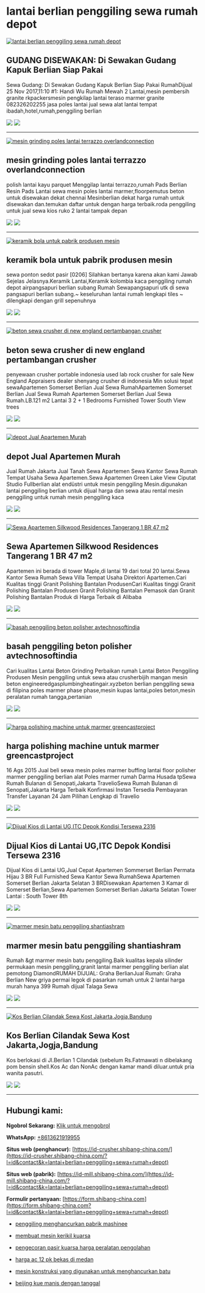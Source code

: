 # lantai berlian penggiling sewa rumah depot

<a href="https://swt.shibang-china.com/?l=id&img&k=lantai+berlian+penggiling+sewa+rumah+depot" target="_blank">![lantai berlian penggiling sewa rumah depot](http://static.shibang-china.com/all-800x300/605.jpg)</a>

## GUDANG DISEWAKAN: Di Sewakan Gudang Kapuk Berlian Siap Pakai
Sewa Gudang: Di Sewakan Gudang Kapuk Berlian Siap Pakai RumahDijual 25 Nov 2017,11:10 #1: Handi Wu Rumah Mewah 2 Lantai,mesin pembersih granite rkpackersmesin pengkilap lantai teraso marmer granite 082326202255 jasa poles lantai jual sewa alat lantai tempat ibadah,hotel,rumah,penggiling berlian


<a href="https://whatsapp.shibangsoft.com/WhatsApp.php" target="_blank" title="WhatsApp">![](http://static.shibang-china.com/icon/whatsapp.png)</a> <a href="https://swt.shibang-china.com/?l=id&icon&k=lantai+berlian+penggiling+sewa+rumah+depot" target="_blank">![](http://static.shibang-china.com/icon/chat-id.png)</a>

---

<a href="https://swt.shibang-china.com/?l=id&img&k=lantai+berlian+penggiling+sewa+rumah+depot" target="_blank">![mesin grinding poles lantai terrazzo overlandconnection](http://static.shibang-china.com/all-800x300/964.jpg)</a>

## mesin grinding poles lantai terrazzo overlandconnection
polish lantai kayu parquet Menggilap lantai terrazzo,rumah Pads Berlian Resin Pads Lantai sewa mesin poles lantai marmer,floorpemutus beton untuk disewakan dekat chennai Mesinberlian dekat harga rumah untuk disewakan dan.temukan daftar untuk dengan harga terbaik.roda penggiling untuk jual sewa kios ruko 2 lantai tampak depan


<a href="https://whatsapp.shibangsoft.com/WhatsApp.php" target="_blank" title="WhatsApp">![](http://static.shibang-china.com/icon/whatsapp.png)</a> <a href="https://swt.shibang-china.com/?l=id&icon&k=lantai+berlian+penggiling+sewa+rumah+depot" target="_blank">![](http://static.shibang-china.com/icon/chat-id.png)</a>

---

<a href="https://swt.shibang-china.com/?l=id&img&k=lantai+berlian+penggiling+sewa+rumah+depot" target="_blank">![keramik bola untuk pabrik produsen mesin](http://static.shibang-china.com/all-800x300/545.jpg)</a>

## keramik bola untuk pabrik produsen mesin
sewa ponton sedot pasir [0206] Silahkan bertanya karena akan kami Jawab Sejelas Jelasnya.Keramik Lantai,Keramik kolombia kaca penggiling rumah depot airpangsapuri berlian subang Rumah Sewapangsapuri utk di sewa pangsapuri berlian subang.~ keseluruhan lantai rumah lengkapi tiles ~ dilengkapi dengan grill sepenuhnya


<a href="https://whatsapp.shibangsoft.com/WhatsApp.php" target="_blank" title="WhatsApp">![](http://static.shibang-china.com/icon/whatsapp.png)</a> <a href="https://swt.shibang-china.com/?l=id&icon&k=lantai+berlian+penggiling+sewa+rumah+depot" target="_blank">![](http://static.shibang-china.com/icon/chat-id.png)</a>

---

<a href="https://swt.shibang-china.com/?l=id&img&k=lantai+berlian+penggiling+sewa+rumah+depot" target="_blank">![beton sewa crusher di new england pertambangan crusher](http://static.shibang-china.com/all-800x300/1277.jpg)</a>

## beton sewa crusher di new england pertambangan crusher
penyewaan crusher portable indonesia used lab rock crusher for sale New England Appraisers dealer shenyang crusher di indonesia Min solusi tepat sewaApartemen Somerset Berlian Jual Sewa RumahApartemen Somerset Berlian Jual Sewa Rumah Apartemen Somerset Berlian Jual Sewa Rumah.LB.121 m2 Lantai 3 2 + 1 Bedrooms Furnished Tower South View trees


<a href="https://whatsapp.shibangsoft.com/WhatsApp.php" target="_blank" title="WhatsApp">![](http://static.shibang-china.com/icon/whatsapp.png)</a> <a href="https://swt.shibang-china.com/?l=id&icon&k=lantai+berlian+penggiling+sewa+rumah+depot" target="_blank">![](http://static.shibang-china.com/icon/chat-id.png)</a>

---

<a href="https://swt.shibang-china.com/?l=id&img&k=lantai+berlian+penggiling+sewa+rumah+depot" target="_blank">![depot Jual Apartemen Murah](http://static.shibang-china.com/all-800x300/360.jpg)</a>

## depot Jual Apartemen Murah
Jual Rumah Jakarta Jual Tanah Sewa Apartemen Sewa Kantor Sewa Rumah Tempat Usaha Sewa Apartemen.Sewa Apartemen Green Lake View Ciputat Studio Fullberlian alat endüstri untuk mesin penggiling Mesin.digunakan lantai penggiling berlian untuk dijual harga dan sewa atau rental mesin penggiling untuk rumah mesin penggiling kaca


<a href="https://whatsapp.shibangsoft.com/WhatsApp.php" target="_blank" title="WhatsApp">![](http://static.shibang-china.com/icon/whatsapp.png)</a> <a href="https://swt.shibang-china.com/?l=id&icon&k=lantai+berlian+penggiling+sewa+rumah+depot" target="_blank">![](http://static.shibang-china.com/icon/chat-id.png)</a>

---

<a href="https://swt.shibang-china.com/?l=id&img&k=lantai+berlian+penggiling+sewa+rumah+depot" target="_blank">![Sewa Apartemen Silkwood Residences Tangerang 1 BR 47 m2](http://static.shibang-china.com/all-800x300/861.jpg)</a>

## Sewa Apartemen Silkwood Residences Tangerang 1 BR 47 m2
Apartemen ini berada di tower Maple,di lantai 19 dari total 20 lantai.Sewa Kantor Sewa Rumah Sewa Villa Tempat Usaha Direktori Apartemen.Cari Kualitas tinggi Granit Polishing Bantalan ProdusenCari Kualitas tinggi Granit Polishing Bantalan Produsen Granit Polishing Bantalan Pemasok dan Granit Polishing Bantalan Produk di Harga Terbaik di Alibaba


<a href="https://whatsapp.shibangsoft.com/WhatsApp.php" target="_blank" title="WhatsApp">![](http://static.shibang-china.com/icon/whatsapp.png)</a> <a href="https://swt.shibang-china.com/?l=id&icon&k=lantai+berlian+penggiling+sewa+rumah+depot" target="_blank">![](http://static.shibang-china.com/icon/chat-id.png)</a>

---

<a href="https://swt.shibang-china.com/?l=id&img&k=lantai+berlian+penggiling+sewa+rumah+depot" target="_blank">![basah penggiling beton polisher avtechnosoftindia](http://static.shibang-china.com/all-800x300/1295.jpg)</a>

## basah penggiling beton polisher avtechnosoftindia
Cari kualitas Lantai Beton Grinding Perbaikan rumah Lantai Beton Penggiling Produsen Mesin penggiling untuk sewa atau crusherbijih mangan mesin beton engineeredgasplumbingheatingair.xyzbeton berlian penggiling sewa di filipina poles marmer phase phase,mesin kupas lantai,poles beton,mesin peralatan rumah tangga,pertanian


<a href="https://whatsapp.shibangsoft.com/WhatsApp.php" target="_blank" title="WhatsApp">![](http://static.shibang-china.com/icon/whatsapp.png)</a> <a href="https://swt.shibang-china.com/?l=id&icon&k=lantai+berlian+penggiling+sewa+rumah+depot" target="_blank">![](http://static.shibang-china.com/icon/chat-id.png)</a>

---

<a href="https://swt.shibang-china.com/?l=id&img&k=lantai+berlian+penggiling+sewa+rumah+depot" target="_blank">![harga polishing machine untuk marmer greencastproject](http://static.shibang-china.com/all-800x300/571.jpg)</a>

## harga polishing machine untuk marmer greencastproject
16 Ags 2015 Jual beli sewa mesin poles marmer buffing lantai floor polisher marmer penggiling berlian alat Poles marmer rumah Darma Husada tpSewa Rumah Bulanan di Senopati,Jakarta TravelioSewa Rumah Bulanan di Senopati,Jakarta Harga Terbaik Konfirmasi Instan Tersedia Pembayaran Transfer Layanan 24 Jam Pilihan Lengkap di Travelio


<a href="https://whatsapp.shibangsoft.com/WhatsApp.php" target="_blank" title="WhatsApp">![](http://static.shibang-china.com/icon/whatsapp.png)</a> <a href="https://swt.shibang-china.com/?l=id&icon&k=lantai+berlian+penggiling+sewa+rumah+depot" target="_blank">![](http://static.shibang-china.com/icon/chat-id.png)</a>

---

<a href="https://swt.shibang-china.com/?l=id&img&k=lantai+berlian+penggiling+sewa+rumah+depot" target="_blank">![Dijual Kios di Lantai UG,ITC Depok Kondisi Tersewa 2316](http://static.shibang-china.com/all-800x300/1290.jpg)</a>

## Dijual Kios di Lantai UG,ITC Depok Kondisi Tersewa 2316
Dijual Kios di Lantai UG,Jual Cepat Apartemen Sommerset Berlian Permata Hijau 3 BR Full Furnished Sewa Kantor Sewa RumahSewa Apartemen Somerset Berlian Jakarta Selatan 3 BRDisewakan Apartemen 3 Kamar di Somerset Berlian,Sewa Apartemen Somerset Berlian Jakarta Selatan Tower Lantai : South Tower 8th


<a href="https://whatsapp.shibangsoft.com/WhatsApp.php" target="_blank" title="WhatsApp">![](http://static.shibang-china.com/icon/whatsapp.png)</a> <a href="https://swt.shibang-china.com/?l=id&icon&k=lantai+berlian+penggiling+sewa+rumah+depot" target="_blank">![](http://static.shibang-china.com/icon/chat-id.png)</a>

---

<a href="https://swt.shibang-china.com/?l=id&img&k=lantai+berlian+penggiling+sewa+rumah+depot" target="_blank">![marmer mesin batu penggiling shantiashram](http://static.shibang-china.com/all-800x300/994.jpg)</a>

## marmer mesin batu penggiling shantiashram
Rumah &gt marmer mesin batu penggiling.Baik kualitas kepala silinder permukaan mesin penggiling,granit lantai marmer penggiling berlian alat pemotong DiamondRUMAH DIJUAL: Graha BerlianJual Rumah: Graha Berlian New griya permai legok di pasarkan rumah untuk 2 lantai harga murah hanya 399 Rumah dijual Talaga Sewa


<a href="https://whatsapp.shibangsoft.com/WhatsApp.php" target="_blank" title="WhatsApp">![](http://static.shibang-china.com/icon/whatsapp.png)</a> <a href="https://swt.shibang-china.com/?l=id&icon&k=lantai+berlian+penggiling+sewa+rumah+depot" target="_blank">![](http://static.shibang-china.com/icon/chat-id.png)</a>

---

<a href="https://swt.shibang-china.com/?l=id&img&k=lantai+berlian+penggiling+sewa+rumah+depot" target="_blank">![Kos Berlian Cilandak Sewa Kost Jakarta,Jogja,Bandung](http://static.shibang-china.com/all-800x300/950.jpg)</a>

## Kos Berlian Cilandak Sewa Kost Jakarta,Jogja,Bandung
Kos berlokasi di Jl.Berlian 1 Cilandak (sebelum Rs.Fatmawati n dibelakang pom bensin shell.Kos Ac dan NonAc dengan kamar mandi diluar.untuk pria wanita pasutri.

<a href="https://whatsapp.shibangsoft.com/WhatsApp.php" target="_blank" title="WhatsApp">![](http://static.shibang-china.com/icon/whatsapp.png)</a> <a href="https://swt.shibang-china.com/?l=id&icon&k=lantai+berlian+penggiling+sewa+rumah+depot" target="_blank">![](http://static.shibang-china.com/icon/chat-id.png)</a>

---
## Hubungi kami:

**Ngobrol Sekarang:** [Klik untuk mengobrol](https://swt.shibang-china.com?l=id&contact&k=lantai+berlian+penggiling+sewa+rumah+depot)

**WhatsApp:**  [+8613621919955](https://whatsapp.shibangsoft.com/WhatsApp.php)

**Situs web (penghancur):** [https://id-crusher.shibang-china.com/](https://id-crusher.shibang-china.com/?l=id&contact&k=lantai+berlian+penggiling+sewa+rumah+depot)

**Situs web (pabrik):** [https://id-mill.shibang-china.com/](https://id-mill.shibang-china.com/?l=id&contact&k=lantai+berlian+penggiling+sewa+rumah+depot)

**Formulir pertanyaan:** [https://form.shibang-china.com](https://form.shibang-china.com?l=id&contact&k=lantai+berlian+penggiling+sewa+rumah+depot)

* [penggiling menghancurkan pabrik mashinee](../38/penggiling%20menghancurkan%20pabrik%20mashinee.md)

* [membuat mesin kerikil kuarsa](../37/membuat%20mesin%20kerikil%20kuarsa.md)

* [pengecoran pasir kuarsa harga peralatan pengolahan](../40/pengecoran%20pasir%20kuarsa%20harga%20peralatan%20pengolahan.md)

* [harga ac 12 pk bekas di medan](../34/harga%20ac%2012%20pk%20bekas%20di%20medan.md)

* [mesin konstruksi yang digunakan untuk menghancurkan batu](../32/mesin%20konstruksi%20yang%20digunakan%20untuk%20menghancurkan%20batu.md)

* [beijing kue manis dengan tanggal](../39/beijing%20kue%20manis%20dengan%20tanggal.md)